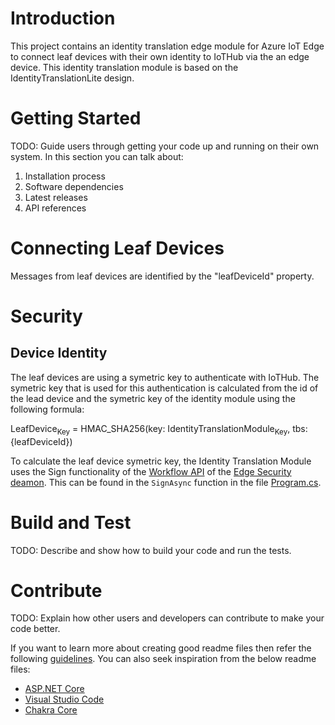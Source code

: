 # Introduction 
This project contains an identity translation edge module for Azure IoT Edge to connect leaf devices with their own identity to IoTHub via the an edge device. This identity translation module is based on the IdentityTranslationLite design.

# Getting Started
TODO: Guide users through getting your code up and running on their own system. In this section you can talk about:
1.	Installation process
2.	Software dependencies
3.	Latest releases
4.	API references

# Connecting Leaf Devices
Messages from leaf devices are identified by the "leafDeviceId" property.

# Security
## Device Identity
The leaf devices are using a symetric key to authenticate with IoTHub. The symetric key that is used for this authentication is calculated from the id of the lead device and the symetric key of the identity module using the following formula:

LeafDevice<sub>Key</sub> = HMAC_SHA256(key: IdentityTranslationModule<sub>Key</Sub>, tbs: {leafDeviceId})

To calculate the leaf device symetric key, the Identity Translation Module uses the Sign functionality of the [Workflow API](https://github.com/Azure/iotedge/blob/master/edgelet/api/workloadVersion_2019_01_30.yaml) of the [Edge Security deamon](https://docs.microsoft.com/en-us/azure/iot-edge/iot-edge-security-manager). This can be found in the <code>SignAsync</code> function in the file [Program.cs](\modules\IdentityTranslationLite\Program.cs).

# Build and Test
TODO: Describe and show how to build your code and run the tests. 

# Contribute
TODO: Explain how other users and developers can contribute to make your code better. 

If you want to learn more about creating good readme files then refer the following [guidelines](https://docs.microsoft.com/en-us/azure/devops/repos/git/create-a-readme?view=azure-devops). You can also seek inspiration from the below readme files:
- [ASP.NET Core](https://github.com/aspnet/Home)
- [Visual Studio Code](https://github.com/Microsoft/vscode)
- [Chakra Core](https://github.com/Microsoft/ChakraCore)
